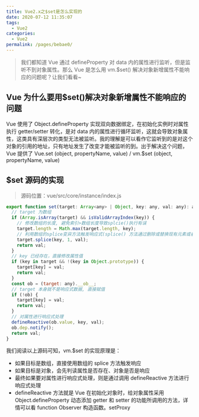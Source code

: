 ```yaml
---
title: Vue2.x之$set是怎么实现的
date: 2020-07-12 11:35:07
tags: 
  - Vue2
categories: 
  - Vue2
permalink: /pages/bebae0/
---
```


> 我们都知道 Vue 通过 defineProperty 对 data 内的属性进行监听，但是监听不到对象属性。那么 Vue 是怎么用 vm.\$set() 解决对象新增属性不能响应的问题呢？让我们看看~

## Vue 为什么要用\$set()解决对象新增属性不能响应的问题

Vue 使用了 Object.defineProperty 实现双向数据绑定，在初始化实例时对属性执行 getter/setter 转化，是对 data 内的属性进行循环监听，这就会导致对象属性，这类具有深层次的类型无法被监听。我的理解是可以看作它监听到的是对这个对象的引用的地址，只有地址发生了改变才能被监听的到。出于解决这个问题，Vue 提供了 Vue.set (object, propertyName, value) / vm.\$set (object, propertyName, value)

## \$set 源码的实现

> 源码位置：vue/src/core/instance/index.js

```javascript
export function set(target: Array<any> | Object, key: any, val: any): any {
  // target 为数组
  if (Array.isArray(target) && isValidArrayIndex(key)) {
    // 修改数组的长度, 避免索引>数组长度导致splcie()执行有误
    target.length = Math.max(target.length, key);
    // 利用数组的splice变异方法触发响应式(splice() 方法通过删除或替换现有元素或者原地添加新的元素来修改数组,并以数组形式返回被修改的内容。此方法会改变原数组。)
    target.splice(key, 1, val);
    return val;
  }
  // key 已经存在，直接修改属性值
  if (key in target && !(key in Object.prototype)) {
    target[key] = val;
    return val;
  }
  const ob = (target: any).__ob__;
  // target 本身就不是响应式数据, 直接赋值
  if (!ob) {
    target[key] = val;
    return val;
  }
  // 对属性进行响应式处理
  defineReactive(ob.value, key, val);
  ob.dep.notify();
  return val;
}
```

我们阅读以上源码可知，vm.\$set 的实现原理是：

- 如果目标是数组，直接使用数组的 splice 方法触发响应
- 如果目标是对象，会先判读属性是否存在、对象是否是响应
- 最终如果要对属性进行响应式处理，则是通过调用 defineReactive 方法进行响应式处理
- defineReactive 方法就是 Vue 在初始化对象时，给对象属性采用 Object.defineProperty 动态添加 getter 和 setter 的功能所调用的方法，详情可以看 function Observer 构造函数。setProxy
